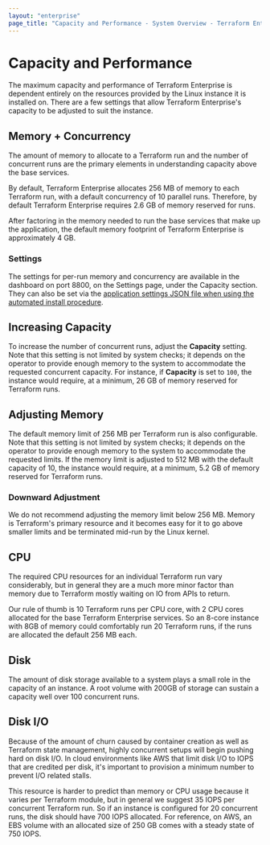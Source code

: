 ```yaml
---
layout: "enterprise"
page_title: "Capacity and Performance - System Overview - Terraform Enterprise"
---
```


# Capacity and Performance

The maximum capacity and performance of Terraform Enterprise is dependent entirely on the resources
provided by the Linux instance it is installed on. There are a few settings that allow Terraform Enterprise's capacity to be adjusted to suit the instance.

## Memory + Concurrency

The amount of memory to allocate to a Terraform run and the number of concurrent runs are the primary elements in
understanding capacity above the base services.

By default, Terraform Enterprise allocates 256 MB of memory to each Terraform run, with a default concurrency of 10 parallel runs.
Therefore, by default Terraform Enterprise requires 2.6 GB of memory reserved for runs.

After factoring in the memory needed to run the base services that make up the application, the default memory footprint of Terraform Enterprise is approximately 4 GB.

### Settings

The settings for per-run memory and concurrency are available in the dashboard on port 8800, on the Settings page, under the Capacity section. They can also be set via
the [application settings JSON file when using the automated install procedure](../install/automating-the-installer.html#available-settings).

## Increasing Capacity

To increase the number of concurrent runs, adjust the **Capacity** setting. Note that this setting is not limited by
system checks; it depends on the operator to provide enough memory to the system to accommodate the requested
concurrent capacity. For instance, if **Capacity** is set to `100`, the instance would require, at a minimum,
26 GB of memory reserved for Terraform runs.

## Adjusting Memory

The default memory limit of 256 MB per Terraform run is also configurable. Note that this setting is not limited by
system checks; it depends on the operator to provide enough memory to the system to accommodate the requested limits.
If the memory limit is adjusted to 512 MB with the default capacity of 10, the instance would require, at a minimum,
5.2 GB of memory reserved for Terraform runs.

### Downward Adjustment

We do not recommend adjusting the memory limit below 256 MB. Memory is Terraform's primary resource and it
becomes easy for it to go above smaller limits and be terminated mid-run by the Linux kernel.

## CPU

The required CPU resources for an individual Terraform run vary considerably, but in general they are a much more minor
factor than memory due to Terraform mostly waiting on IO from APIs to return.

Our rule of thumb is 10 Terraform runs per CPU core, with 2 CPU cores allocated for the base Terraform Enterprise services.
So an 8-core instance with 8GB of memory could comfortably run 20 Terraform runs, if the runs are allocated the default
256 MB each.

## Disk

The amount of disk storage available to a system plays a small role in the capacity of an instance.
A root volume with 200GB of storage can sustain a capacity well over 100 concurrent runs.

## Disk I/O

Because of the amount of churn caused by container creation as well as Terraform state management,
highly concurrent setups will begin pushing hard on disk I/O. In cloud environments like AWS that limit disk
I/O to IOPS that are credited per disk, it's important to provision a minimum number to prevent I/O related
stalls.

This resource is harder to predict than memory or CPU usage because it varies per Terraform module,
but in general we suggest 35 IOPS per concurrent Terraform run. So if an instance is configured for
20 concurrent runs, the disk should have 700 IOPS allocated. For reference, on AWS, an EBS volume
with an allocated size of 250 GB comes with a steady state of 750 IOPS.
